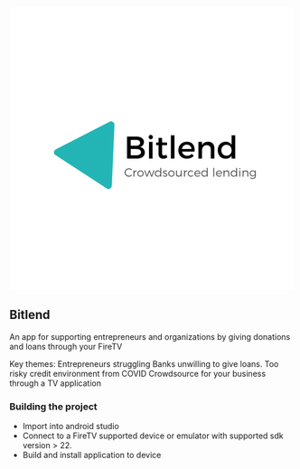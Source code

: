 <p align='center'>
	<img src='./img/bitlend.png'/>
</p>

Bitlend
---

An app for supporting entrepreneurs and organizations by giving donations and loans through your FireTV 


Key themes:
Entrepreneurs struggling
Banks unwilling to give loans. Too risky credit environment from COVID
Crowdsource for your business through a TV application


### Building the project
* Import into android studio
* Connect to a FireTV supported device or emulator with supported sdk version > 22.
* Build and install application to device



